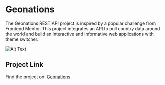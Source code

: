 # Geonations

The Geonations REST API project is inspired by a popular challenge from Frontend Mentor. This project integrates an API to pull country data around the world and build an interactive and informative web applications with theme switcher.

![Alt Text](https://kamanchamling.netlify.app/assets/countries-pAqBijhB.webp)

## Project Link
Find the project on: [Geonations](https://geonations-info.netlify.app/)
